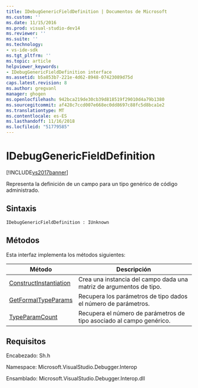 ```yaml
---
title: IDebugGenericFieldDefinition | Documentos de Microsoft
ms.custom: ''
ms.date: 11/15/2016
ms.prod: visual-studio-dev14
ms.reviewer: ''
ms.suite: ''
ms.technology:
- vs-ide-sdk
ms.tgt_pltfrm: ''
ms.topic: article
helpviewer_keywords:
- IDebugGenericFieldDefinition interface
ms.assetid: b5a853b7-221e-4d62-8948-07423089d75d
caps.latest.revision: 8
ms.author: gregvanl
manager: ghogen
ms.openlocfilehash: 942bca219de30cb39d818519f29010d4a79b1380
ms.sourcegitcommit: af428c7ccd007e668ec0dd8697c88fc5d8bca1e2
ms.translationtype: MT
ms.contentlocale: es-ES
ms.lasthandoff: 11/16/2018
ms.locfileid: "51779585"
---
```

# <a name="idebuggenericfielddefinition"></a>IDebugGenericFieldDefinition
[!INCLUDE[vs2017banner](../../../includes/vs2017banner.md)]

Representa la definición de un campo para un tipo genérico de código administrado.  
  
## <a name="syntax"></a>Sintaxis  
  
```  
IDebugGenericFieldDefinition : IUnknown  
```  
  
## <a name="methods"></a>Métodos  
 Esta interfaz implementa los métodos siguientes:  
  
|Método|Descripción|  
|------------|-----------------|  
|[ConstructInstantiation](../../../extensibility/debugger/reference/idebuggenericfielddefinition-constructinstantiation.md)|Crea una instancia del campo dada una matriz de argumentos de tipo.|  
|[GetFormalTypeParams](../../../extensibility/debugger/reference/idebuggenericfielddefinition-getformaltypeparams.md)|Recupera los parámetros de tipo dados el número de parámetros.|  
|[TypeParamCount](../../../extensibility/debugger/reference/idebuggenericfielddefinition-typeparamcount.md)|Recupera el número de parámetros de tipo asociado al campo genérico.|  
  
## <a name="requirements"></a>Requisitos  
 Encabezado: Sh.h  
  
 Namespace: Microsoft.VisualStudio.Debugger.Interop  
  
 Ensamblado: Microsoft.VisualStudio.Debugger.Interop.dll

